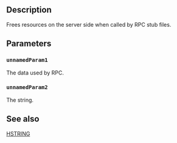 ## Description

Frees resources on the server side when called by RPC stub files.

## Parameters

### `unnamedParam1`

The data used by RPC.

### `unnamedParam2`

The string.

## See also

[HSTRING](https://learn.microsoft.com/windows/win32/winrt/hstring)